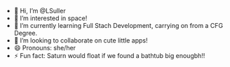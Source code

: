 - 👋 Hi, I’m @LSuller
- 👀 I’m interested in space!
- 🌱 I’m currently learning Full Stach Development, carrying on from a CFG Degree.
- 💞️ I’m looking to collaborate on cute little apps!
- 😄 Pronouns: she/her
- ⚡ Fun fact: Saturn would float if we found a bathtub big enougbh!!

<!---
LSuller/LSuller is a ✨ special ✨ repository because its `README.md` (this file) appears on your GitHub profile.
You can click the Preview link to take a look at your changes.
--->
